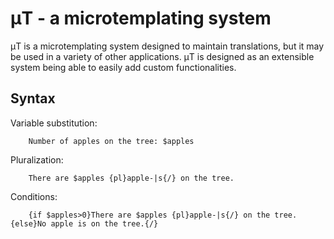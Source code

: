# μT - a microtemplating system

μT is a microtemplating system designed to maintain translations, but it may be used in a variety of other applications.
μT is designed as an extensible system being able to easily add custom functionalities.


## Syntax


Variable substitution:
```
    Number of apples on the tree: $apples

```

Pluralization:
```
    There are $apples {pl}apple-|s{/} on the tree.
```

Conditions:
```
    {if $apples>0}There are $apples {pl}apple-|s{/} on the tree.{else}No apple is on the tree.{/}
```
